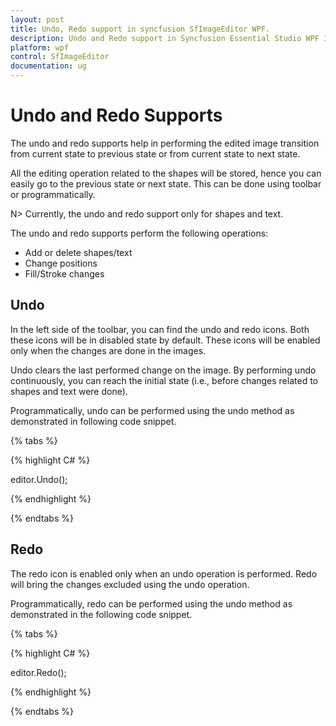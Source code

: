 ```yaml
---
layout: post
title: Undo, Redo support in syncfusion SfImageEditor WPF.
description: Undo and Redo support in Syncfusion Essential Studio WPF ImageEditor (SfImageEditor) control, its elements and more.
platform: wpf
control: SfImageEditor
documentation: ug
---
```


# Undo and Redo Supports

The undo and redo supports help in performing the edited image transition from current state to previous state or from current state to next state.

All the editing operation related to the shapes will be stored, hence you can easily go to the previous state or next state. This can be done using toolbar or programmatically.

N> Currently, the undo and redo support only for shapes and text.

The undo and redo supports perform the following operations:

* Add or delete shapes/text
* Change positions
* Fill/Stroke changes

## Undo

In the left side of the toolbar, you can find the undo and redo icons. Both these icons will be in disabled state by default. These icons will be enabled only when the changes are done in the images. 

Undo clears the last performed change on the image. By performing undo continuously, you can reach the initial state (i.e., before changes related to shapes and text were done).

Programmatically, undo can be performed using the undo method as demonstrated in following code snippet.

{% tabs %} 

{% highlight C# %} 

editor.Undo();

{% endhighlight %}

{% endtabs %} 

## Redo

The redo icon is enabled only when an undo operation is performed. Redo will bring the changes excluded using the undo operation.

Programmatically, redo can be performed using the undo method as demonstrated in the following code snippet.

{% tabs %} 

{% highlight C# %} 

editor.Redo();

{% endhighlight %}

{% endtabs %} 
